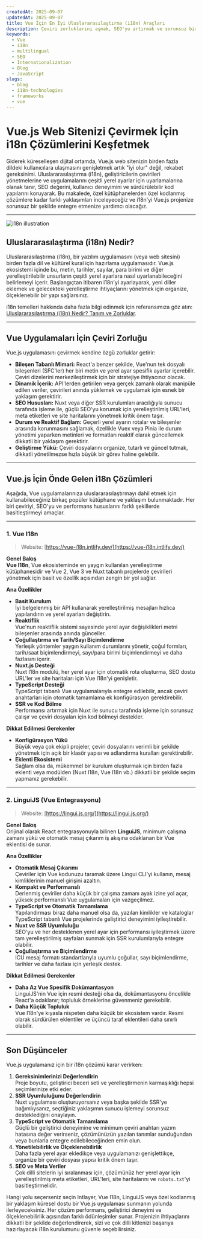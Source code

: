 ```yaml
---
createdAt: 2025-09-07
updatedAt: 2025-09-07
title: Vue İçin En İyi Uluslararasılaştırma (i18n) Araçları
description: Çeviri zorluklarını aşmak, SEO'yu artırmak ve sorunsuz bir küresel web deneyimi sunmak için en iyi Vue i18n çözümlerini keşfedin.
keywords:
  - Vue
  - i18n
  - multilingual
  - SEO
  - Internationalization
  - Blog
  - JavaScript
slugs:
  - blog
  - i18n-technologies
  - frameworks
  - vue
---
```


# Vue.js Web Sitenizi Çevirmek İçin i18n Çözümlerini Keşfetmek

Giderek küreselleşen dijital ortamda, Vue.js web sitenizin birden fazla dildeki kullanıcılara ulaşmasını genişletmek artık "iyi olur" değil, rekabet gereksinimi. Uluslararasılaştırma (i18n), geliştiricilerin çevirileri yönetmelerine ve uygulamalarını çeşitli yerel ayarlar için uyarlamalarına olanak tanır, SEO değerini, kullanıcı deneyimini ve sürdürülebilir kod yapılarını koruyarak. Bu makalede, özel kütüphanelerden özel kodlanmış çözümlere kadar farklı yaklaşımları inceleyeceğiz ve i18n'yi Vue.js projenize sorunsuz bir şekilde entegre etmenize yardımcı olacağız.

---

![i18n illustration](https://github.com/aymericzip/intlayer/blob/main/docs/assets/i18n.webp)

## Uluslararasılaştırma (i18n) Nedir?

Uluslararasılaştırma (i18n), bir yazılım uygulamasını (veya web sitesini) birden fazla dil ve kültürel kural için hazırlama uygulamasıdır. Vue.js ekosistemi içinde bu, metin, tarihler, sayılar, para birimi ve diğer yerelleştirilebilir unsurların çeşitli yerel ayarlara nasıl uyarlanabileceğini belirlemeyi içerir. Başlangıçtan itibaren i18n'yi ayarlayarak, yeni diller eklemek ve gelecekteki yerelleştirme ihtiyaçlarını yönetmek için organize, ölçeklenebilir bir yapı sağlarsınız.

i18n temelleri hakkında daha fazla bilgi edinmek için referansımıza göz atın: [Uluslararasılaştırma (i18n) Nedir? Tanım ve Zorluklar](https://github.com/aymericzip/intlayer/blob/main/docs/blog/en/what_is_internationalization.md).

---

## Vue Uygulamaları İçin Çeviri Zorluğu

Vue.js uygulamasını çevirmek kendine özgü zorluklar getirir:

- **Bileşen Tabanlı Mimari:** React'a benzer şekilde, Vue'nun tek dosyalı bileşenleri (SFC'ler) her biri metin ve yerel ayar spesifik ayarlar içerebilir. Çeviri dizelerini merkezileştirmek için bir stratejiye ihtiyacınız olacak.
- **Dinamik İçerik:** API'lerden getirilen veya gerçek zamanlı olarak manipüle edilen veriler, çevirileri anında yüklemek ve uygulamak için esnek bir yaklaşım gerektirir.
- **SEO Hususları:** Nuxt veya diğer SSR kurulumları aracılığıyla sunucu tarafında işleme ile, güçlü SEO'yu korumak için yerelleştirilmiş URL'leri, meta etiketleri ve site haritalarını yönetmek kritik önem taşır.
- **Durum ve Reaktif Bağlam:** Geçerli yerel ayarın rotalar ve bileşenler arasında korunmasını sağlamak, özellikle Vuex veya Pinia ile durum yönetimi yaparken metinleri ve formatları reaktif olarak güncellemek dikkatli bir yaklaşım gerektirir.
- **Geliştirme Yükü:** Çeviri dosyalarını organize, tutarlı ve güncel tutmak, dikkatli yönetilmezse hızla büyük bir görev haline gelebilir.

---

## Vue.js İçin Önde Gelen i18n Çözümleri

Aşağıda, Vue uygulamalarınıza uluslararasılaştırmayı dahil etmek için kullanabileceğiniz birkaç popüler kütüphane ve yaklaşım bulunmaktadır. Her biri çeviriyi, SEO'yu ve performans hususlarını farklı şekillerde basitleştirmeyi amaçlar.

---

### 1. Vue I18n

> Website: [https://vue-i18n.intlify.dev/](https://vue-i18n.intlify.dev/)

**Genel Bakış**  
**Vue I18n**, Vue ekosisteminde en yaygın kullanılan yerelleştirme kütüphanesidir ve Vue 2, Vue 3 ve Nuxt tabanlı projelerde çevirileri yönetmek için basit ve özellik açısından zengin bir yol sağlar.

**Ana Özellikler**

- **Basit Kurulum**  
  İyi belgelenmiş bir API kullanarak yerelleştirilmiş mesajları hızlıca yapılandırın ve yerel ayarları değiştirin.
- **Reaktiflik**  
  Vue'nun reaktiflik sistemi sayesinde yerel ayar değişiklikleri metni bileşenler arasında anında günceller.
- **Çoğullaştırma ve Tarih/Sayı Biçimlendirme**  
  Yerleşik yöntemler yaygın kullanım durumlarını yönetir, çoğul formları, tarih/saat biçimlendirmeyi, sayı/para birimi biçimlendirmeyi ve daha fazlasını içerir.
- **Nuxt.js Desteği**  
  Nuxt I18n modülü, her yerel ayar için otomatik rota oluşturma, SEO dostu URL'ler ve site haritaları için Vue I18n'yi genişletir.
- **TypeScript Desteği**  
  TypeScript tabanlı Vue uygulamalarıyla entegre edilebilir, ancak çeviri anahtarları için otomatik tamamlama ek konfigürasyon gerektirebilir.
- **SSR ve Kod Bölme**  
  Performansı artırmak için Nuxt ile sunucu tarafında işleme için sorunsuz çalışır ve çeviri dosyaları için kod bölmeyi destekler.

**Dikkat Edilmesi Gerekenler**

- **Konfigürasyon Yükü**  
  Büyük veya çok ekipli projeler, çeviri dosyalarını verimli bir şekilde yönetmek için açık bir klasör yapısı ve adlandırma kuralları gerektirebilir.
- **Eklenti Ekosistemi**  
  Sağlam olsa da, mükemmel bir kurulum oluşturmak için birden fazla eklenti veya modülden (Nuxt I18n, Vue I18n vb.) dikkatli bir şekilde seçim yapmanız gerekebilir.

---

### 2. LinguiJS (Vue Entegrasyonu)

> Website: [https://lingui.js.org/](https://lingui.js.org/)

**Genel Bakış**  
Orijinal olarak React entegrasyonuyla bilinen **LinguiJS**, minimum çalışma zamanı yükü ve otomatik mesaj çıkarım iş akışına odaklanan bir Vue eklentisi de sunar.

**Ana Özellikler**

- **Otomatik Mesaj Çıkarımı**  
  Çeviriler için Vue kodunuzu taramak üzere Lingui CLI'yi kullanın, mesaj kimliklerinin manuel girişini azaltın.
- **Kompakt ve Performanslı**  
  Derlenmiş çeviriler daha küçük bir çalışma zamanı ayak izine yol açar, yüksek performanslı Vue uygulamaları için vazgeçilmez.
- **TypeScript ve Otomatik Tamamlama**  
  Yapılandırması biraz daha manuel olsa da, yazılan kimlikler ve kataloglar TypeScript tabanlı Vue projelerinde geliştirici deneyimini iyileştirebilir.
- **Nuxt ve SSR Uyumluluğu**  
  SEO'yu ve her desteklenen yerel ayar için performansı iyileştirmek üzere tam yerelleştirilmiş sayfaları sunmak için SSR kurulumlarıyla entegre olabilir.
- **Çoğullaştırma ve Biçimlendirme**  
  ICU mesaj formatı standartlarıyla uyumlu çoğullar, sayı biçimlendirme, tarihler ve daha fazlası için yerleşik destek.

**Dikkat Edilmesi Gerekenler**

- **Daha Az Vue Spesifik Dokümantasyon**  
  LinguiJS'nin Vue için resmi desteği olsa da, dokümantasyonu öncelikle React'a odaklanır; topluluk örneklerine güvenmeniz gerekebilir.
- **Daha Küçük Topluluk**  
  Vue I18n'ye kıyasla nispeten daha küçük bir ekosistem vardır. Resmi olarak sürdürülen eklentiler ve üçüncü taraf eklentileri daha sınırlı olabilir.

---

## Son Düşünceler

Vue.js uygulamanız için bir i18n çözümü karar verirken:

1. **Gereksinimlerinizi Değerlendirin**  
   Proje boyutu, geliştirici beceri seti ve yerelleştirmenin karmaşıklığı hepsi seçimlerinize etki eder.
2. **SSR Uyumluluğunu Değerlendirin**  
   Nuxt uygulaması oluşturuyorsanız veya başka şekilde SSR'ye bağımlıysanız, seçtiğiniz yaklaşımın sunucu işlemeyi sorunsuz desteklediğini onaylayın.
3. **TypeScript ve Otomatik Tamamlama**  
   Güçlü bir geliştirici deneyimine ve minimum çeviri anahtarı yazım hatasına değer verirseniz, çözümünüzün yazılan tanımlar sunduğundan veya bunlarla entegre edilebileceğinden emin olun.
4. **Yönetilebilirlik ve Ölçeklenebilirlik**  
   Daha fazla yerel ayar ekledikçe veya uygulamanızı genişlettikçe, organize bir çeviri dosyası yapısı kritik önem taşır.
5. **SEO ve Meta Veriler**  
   Çok dilli sitelerin iyi sıralanması için, çözümünüz her yerel ayar için yerelleştirilmiş meta etiketleri, URL'leri, site haritalarını ve `robots.txt`'yi basitleştirmelidir.

Hangi yolu seçerseniz seçin Intlayer, Vue I18n, LinguiJS veya özel kodlanmış bir yaklaşım küresel dostu bir Vue.js uygulaması sunmanın yolunda ilerleyeceksiniz. Her çözüm performans, geliştirici deneyimi ve ölçeklenebilirlik açısından farklı ödünleşimler sunar. Projenizin ihtiyaçlarını dikkatli bir şekilde değerlendirerek, sizi ve çok dilli kitlenizi başarıya hazırlayacak i18n kurulumunu güvenle seçebilirsiniz.
